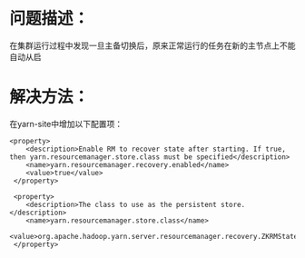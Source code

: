 # 问题描述：
在集群运行过程中发现一旦主备切换后，原来正常运行的任务在新的主节点上不能自动从启

# 解决方法：
在yarn-site中增加以下配置项：
```
<property>
    <description>Enable RM to recover state after starting. If true, then yarn.resourcemanager.store.class must be specified</description>
    <name>yarn.resourcemanager.recovery.enabled</name>
    <value>true</value>
 </property>

 <property>
    <description>The class to use as the persistent store.</description>
    <name>yarn.resourcemanager.store.class</name>
    <value>org.apache.hadoop.yarn.server.resourcemanager.recovery.ZKRMStateStore</value>
 </property>
 ```
